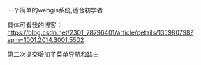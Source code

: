 一个简单的webgis系统,适合初学者

具体可看我的博客：https://blog.csdn.net/2301_78796401/article/details/135980798?spm=1001.2014.3001.5502

第二次提交增加了菜单导航和路由